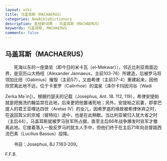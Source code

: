 ```yaml
---
layout: wiki
title: 马盖耳斯（MACHAERUS）
categories: NewBibleDictionary
description: 圣经新词典 - 马盖耳斯（MACHAERUS）
keywords: 马盖耳斯, MACHAERUS
comments: false
---
```


## 马盖耳斯（MACHAERUS）

　　死海以东的一座堡垒（即今日的米卡瓦〔el-Mekwar〕），邻近比利亚南面边界，是亚历山大杨纽（Alexander Jannaeus，主前103-76）所建造，后被罗马将领加比纽（Gabinius）摧毁（主前57），又由希律（主前37-4）重建起来，因他欣赏离此地不远，位于卡里罗（Calirrhoe）的温泉（泽尔卡玛因河谷〔Wadi

Zerka Ma`in]）。根据约瑟夫的记载（Josephus, Ant. 18. 112, 119），希律安提帕就是把施洗约翰监禁在此地，后来更把他置诸死地；另外，安提帕之前妻，即拿巴提人的君王亚哩达四世（Aretas IV）的女儿，因希罗底的缘故被希律休弃之时，在返回其父的京城（彼特拉）途中，也是在此稍歇。当比利亚被归入犹大省之时（主后44），马盖耳斯就被罗马驻军所占据，直至主后66年战争爆发时驻军才撤离此地。它接着落入一股反罗马的犹太人手中，但他们终于在主后71年向总督路西流巴素（Lucilius Bassus）投降。

　　书目：Josephus, BJ 7.163-209。

F.F.B.








